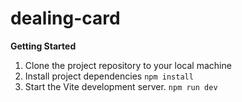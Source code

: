 # dealing-card

**Getting Started**
1. Clone the project repository to your local machine
2. Install project dependencies
```npm install```
3. Start the Vite development server.
```npm run dev```
